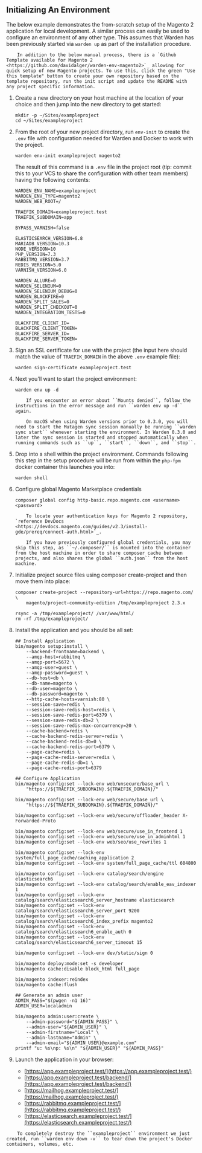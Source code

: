 ## Initializing An Environment

The below example demonstrates the from-scratch setup of the Magento 2 application for local development. A similar process can easily be used to configure an environment of any other type. This assumes that Warden has been previously started via `warden up` as part of the installation procedure.

``` note::
    In addition to the below manual process, there is a `Github Template available for Magento 2 <https://github.com/davidalger/warden-env-magento2>`_ allowing for quick setup of new Magento projects. To use this, click the green "Use this template" button to create your own repository based on the template repository, run the init script and update the README with any project specific information.
```

1. Create a new directory on your host machine at the location of your choice and then jump into the new directory to get started:

       mkdir -p ~/Sites/exampleproject
       cd ~/Sites/exampleproject

2. From the root of your new project directory, run `env-init` to create the `.env` file with configuration needed for Warden and Docker to work with the project. 

       warden env-init exampleproject magento2

    The result of this command is a `.env` file in the project root (tip: commit this to your VCS to share the configuration with other team members) having the following contents:

       WARDEN_ENV_NAME=exampleproject
       WARDEN_ENV_TYPE=magento2
       WARDEN_WEB_ROOT=/

       TRAEFIK_DOMAIN=exampleproject.test
       TRAEFIK_SUBDOMAIN=app

       BYPASS_VARNISH=false

       ELASTICSEARCH_VERSION=6.8
       MARIADB_VERSION=10.3
       NODE_VERSION=10
       PHP_VERSION=7.3
       RABBITMQ_VERSION=3.7
       REDIS_VERSION=5.0
       VARNISH_VERSION=6.0

       WARDEN_ALLURE=0
       WARDEN_SELENIUM=0
       WARDEN_SELENIUM_DEBUG=0
       WARDEN_BLACKFIRE=0
       WARDEN_SPLIT_SALES=0
       WARDEN_SPLIT_CHECKOUT=0
       WARDEN_INTEGRATION_TESTS=0
       
       BLACKFIRE_CLIENT_ID=
       BLACKFIRE_CLIENT_TOKEN=
       BLACKFIRE_SERVER_ID=
       BLACKFIRE_SERVER_TOKEN=

3. Sign an SSL certificate for use with the project (the input here should match the value of `TRAEFIK_DOMAIN` in the above `.env` example file):

       warden sign-certificate exampleproject.test

4. Next you'll want to start the project environment:

       warden env up -d

   ``` warning::
       If you encounter an error about ``Mounts denied``, follow the instructions in the error message and run ``warden env up -d`` again.
   ```

   ``` note::
       On macOS when using Warden versions prior to 0.3.0, you will need to start the Mutagen sync session manually be running ``warden sync start`` whenever starting the environment. In Warden 0.3.0 and later the sync session is started and stopped automatically when running commands such as ``up``, ``start``, ``down``, and ``stop``.
   ```

5. Drop into a shell within the project environment. Commands following this step in the setup procedure will be run from within the `php-fpm` docker container this launches you into:

       warden shell

6. Configure global Magento Marketplace credentials

       composer global config http-basic.repo.magento.com <username> <password>

    ``` note::
        To locate your authentication keys for Magento 2 repository, `reference DevDocs <https://devdocs.magento.com/guides/v2.3/install-gde/prereq/connect-auth.html>`_.

        If you have previously configured global credentials, you may skip this step, as ``~/.composer/`` is mounted into the container from the host machine in order to share composer cache between projects, and also shares the global ``auth.json`` from the host machine.
    ```

7. Initialize project source files using composer create-project and then move them into place:

       composer create-project --repository-url=https://repo.magento.com/ \
           magento/project-community-edition /tmp/exampleproject 2.3.x

       rsync -a /tmp/exampleproject/ /var/www/html/
       rm -rf /tmp/exampleproject/

8. Install the application and you should be all set:

       ## Install Application
       bin/magento setup:install \
           --backend-frontname=backend \
           --amqp-host=rabbitmq \
           --amqp-port=5672 \
           --amqp-user=guest \
           --amqp-password=guest \
           --db-host=db \
           --db-name=magento \
           --db-user=magento \
           --db-password=magento \
           --http-cache-hosts=varnish:80 \
           --session-save=redis \
           --session-save-redis-host=redis \
           --session-save-redis-port=6379 \
           --session-save-redis-db=2 \
           --session-save-redis-max-concurrency=20 \
           --cache-backend=redis \
           --cache-backend-redis-server=redis \
           --cache-backend-redis-db=0 \
           --cache-backend-redis-port=6379 \
           --page-cache=redis \
           --page-cache-redis-server=redis \
           --page-cache-redis-db=1 \
           --page-cache-redis-port=6379

       ## Configure Application
       bin/magento config:set --lock-env web/unsecure/base_url \
           "https://${TRAEFIK_SUBDOMAIN}.${TRAEFIK_DOMAIN}/"

       bin/magento config:set --lock-env web/secure/base_url \
           "https://${TRAEFIK_SUBDOMAIN}.${TRAEFIK_DOMAIN}/"

       bin/magento config:set --lock-env web/secure/offloader_header X-Forwarded-Proto

       bin/magento config:set --lock-env web/secure/use_in_frontend 1
       bin/magento config:set --lock-env web/secure/use_in_adminhtml 1
       bin/magento config:set --lock-env web/seo/use_rewrites 1

       bin/magento config:set --lock-env system/full_page_cache/caching_application 2
       bin/magento config:set --lock-env system/full_page_cache/ttl 604800

       bin/magento config:set --lock-env catalog/search/engine elasticsearch6
       bin/magento config:set --lock-env catalog/search/enable_eav_indexer 1
       bin/magento config:set --lock-env catalog/search/elasticsearch6_server_hostname elasticsearch
       bin/magento config:set --lock-env catalog/search/elasticsearch6_server_port 9200
       bin/magento config:set --lock-env catalog/search/elasticsearch6_index_prefix magento2
       bin/magento config:set --lock-env catalog/search/elasticsearch6_enable_auth 0
       bin/magento config:set --lock-env catalog/search/elasticsearch6_server_timeout 15

       bin/magento config:set --lock-env dev/static/sign 0

       bin/magento deploy:mode:set -s developer
       bin/magento cache:disable block_html full_page

       bin/magento indexer:reindex
       bin/magento cache:flush

       ## Generate an admin user
       ADMIN_PASS="$(pwgen -n1 16)"
       ADMIN_USER=localadmin

       bin/magento admin:user:create \
           --admin-password="${ADMIN_PASS}" \
           --admin-user="${ADMIN_USER}" \
           --admin-firstname="Local" \
           --admin-lastname="Admin" \
           --admin-email="${ADMIN_USER}@example.com"
       printf "u: %s\np: %s\n" "${ADMIN_USER}" "${ADMIN_PASS}"

9. Launch the application in your browser:

    * [https://app.exampleproject.test/](https://app.exampleproject.test/)
    * [https://app.exampleproject.test/backend/](https://app.exampleproject.test/backend/)
    * [https://mailhog.exampleproject.test/](https://mailhog.exampleproject.test/)
    * [https://rabbitmq.exampleproject.test/](https://rabbitmq.exampleproject.test/)
    * [https://elasticsearch.exampleproject.test/](https://elasticsearch.exampleproject.test/)

``` note::
    To completely destroy the ``exampleproject`` environment we just created, run ``warden env down -v`` to tear down the project's Docker containers, volumes, etc.
```
